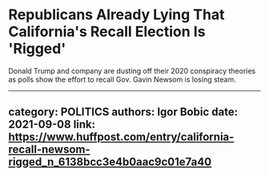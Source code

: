 # Republicans Already Lying That California's Recall Election Is 'Rigged'

Donald Trump and company are dusting off their 2020 conspiracy theories as polls show the effort to recall Gov. Gavin Newsom is losing steam.

---
category: POLITICS
authors: Igor Bobic
date: 2021-09-08
link: https://www.huffpost.com/entry/california-recall-newsom-rigged_n_6138bcc3e4b0aac9c01e7a40
---

